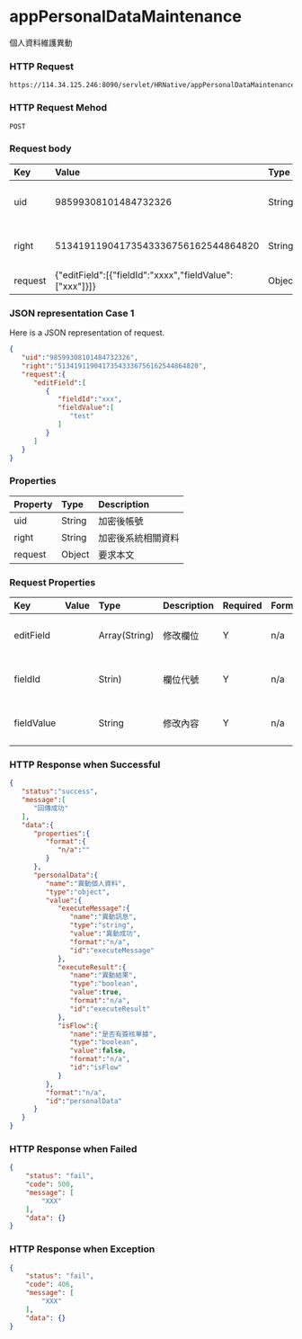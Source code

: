 # appPersonalDataMaintenance
個人資料維護異動

### HTTP Request
```
https://114.34.125.246:8090/servlet/HRNative/appPersonalDataMaintenance
```

### HTTP Request Mehod
```
POST
```

### Request body
| Key | Value | Type | Description |
|:----------|:-------------|:-----|:------------|
| uid | 98599308101484732326 | String | 需透過appLogin取得
| right | 51341911904173543336756162544864820 | String | 需透過appLogin取得 |
| request | {"editField":[{"fieldId":"xxxx","fieldValue":["xxx"]}]} | Object | 異動條件

### JSON representation Case 1
Here is a JSON representation of request.
```json
{
   "uid":"98599308101484732326",
   "right":"51341911904173543336756162544864820",
   "request":{
      "editField":[
         {
            "fieldId":"xxx",
            "fieldValue":[
               "test"
            ]
         }
      ]
   }
}
```

### Properties
| Property | Type | Description |
|:---------|:-----|:------------|
| uid   | String | 加密後帳號 |
| right | String | 加密後系統相關資料 |
| request | Object | 要求本文 |

### Request Properties
| Key | Value | Type | Description | Required | Format | Note |
|:----------|:-------------|:-----|:------------|:------------|:------------|:------------|
| editField |  | Array(String) | 修改欄位 | Y | n/a | 異動欄位資訊 |
| fieldId |  | Strin) | 欄位代號 | Y | n/a | 異動欄位代號 |
| fieldValue |  | String | 修改內容 | Y | n/a | 異動欄位內容 |

### HTTP Response when Successful
```json
{
   "status":"success",
   "message":[
      "回傳成功"
   ],
   "data":{
      "properties":{
         "format":{
            "n/a":""
         }
      },
      "personalData":{
         "name":"異動個人資料",
         "type":"object",
         "value":{
            "executeMessage":{
               "name":"異動訊息",
               "type":"string",
               "value":"異動成功",
               "format":"n/a",
               "id":"executeMessage"
            },
            "executeResult":{
               "name":"異動結果",
               "type":"boolean",
               "value":true,
               "format":"n/a",
               "id":"executeResult"
            },
            "isFlow":{
               "name":"是否有簽核單據",
               "type":"boolean",
               "value":false,
               "format":"n/a",
               "id":"isFlow"
            }
         },
         "format":"n/a",
         "id":"personalData"
      }
   }
}
```

### HTTP Response when Failed
```json
{
    "status": "fail",
    "code": 500,
    "message": [
        "XXX"
    ],
    "data": {}
}
```

### HTTP Response when Exception
```json
{
    "status": "fail",
    "code": 406,
    "message": [
        "XXX"
    ],
    "data": {}
}
```
